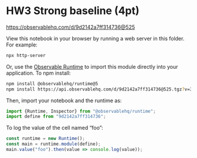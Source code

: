 # HW3 Strong baseline (4pt)

https://observablehq.com/d/9d2142a7ff314736@525

View this notebook in your browser by running a web server in this folder. For
example:

~~~sh
npx http-server
~~~

Or, use the [Observable Runtime](https://github.com/observablehq/runtime) to
import this module directly into your application. To npm install:

~~~sh
npm install @observablehq/runtime@5
npm install https://api.observablehq.com/d/9d2142a7ff314736@525.tgz?v=3
~~~

Then, import your notebook and the runtime as:

~~~js
import {Runtime, Inspector} from "@observablehq/runtime";
import define from "9d2142a7ff314736";
~~~

To log the value of the cell named “foo”:

~~~js
const runtime = new Runtime();
const main = runtime.module(define);
main.value("foo").then(value => console.log(value));
~~~
